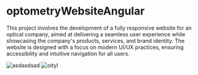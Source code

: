 # optometryWebsiteAngular
This project involves the development of a fully responsive website for an optical company, aimed at delivering a seamless user experience while showcasing the company's products, services, and brand identity. The website is designed with a focus on modern UI/UX practices, ensuring accessibility and intuitive navigation for all users.

![asdasdsad](https://github.com/user-attachments/assets/de5b54d0-6415-4a2c-9ad9-e6a3085621b7)
![oityl](https://github.com/user-attachments/assets/bced75b8-1acb-40e2-81b7-8a3c90043acb)


